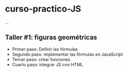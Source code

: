 # curso-practico-JS

...

## Taller #1: figuras geométricas

- Primer paso: Definir las fórmulas
- Segundo paso: implementar las fórmulas en JavaScript
- Tercer paso: crear funciones
- Cuarto paso: integrar JS con HTML 